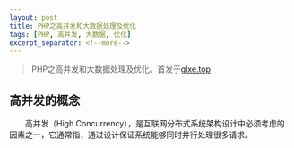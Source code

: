 ```yaml
---
layout: post
title: PHP之高并发和大数据处理及优化
tags: [PHP, 高并发, 大数据, 优化]
excerpt_separator: <!--more-->
---
```




>PHP之高并发和大数据处理及优化。首发于[glxe.top](//glxe.top/2018/06/21/PHP-High-Concurrency.html)  

## 高并发的概念  
　　高并发（High Concurrency），是互联网分布式系统架构设计中必须考虑的因素之一，它通常指，通过设计保证系统能够同时并行处理很多请求。  
